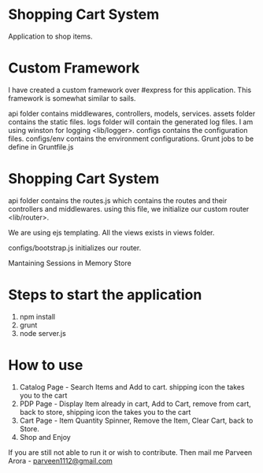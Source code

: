 # Shopping Cart System

Application to shop items.

# Custom Framework

I have created a custom framework over #express for this application. This framework is somewhat similar to sails.

api folder contains middlewares, controllers, models, services.
assets folder contains the static files.
logs folder will contain the generated log files. I am using winston for logging <lib/logger>.
configs contains the configuration files.
configs/env contains the environment configurations.
Grunt jobs to be define in Gruntfile.js


# Shopping Cart System

api folder contains the routes.js which contains the routes and their controllers and middlewares. using this file, we initialize our custom router <lib/router>.

We are using ejs templating. All the views exists in views folder.

configs/bootstrap.js initializes our router.

Mantaining Sessions in Memory Store


# Steps to start the application
1. npm install
2. grunt
3. node server.js

# How to use

1. Catalog Page - Search Items and Add to cart. shipping icon the takes you to the cart
2. PDP Page - Display Item already in cart, Add to Cart, remove from cart, back to store, shipping icon the takes you to the cart
3. Cart Page - Item Quantity Spinner, Remove the Item, Clear Cart, back to Store.
4. Shop and Enjoy

If you are still not able to run it or wish to contribute. Then mail me
    Parveen Arora - <a href="mailto:parveen1112@gmail.com">parveen1112@gmail.com</a>